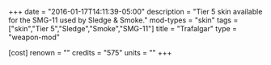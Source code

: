 +++
date = "2016-01-17T14:11:39-05:00"
description = "Tier 5 skin available for the SMG-11 used by Sledge & Smoke."
mod-types = "skin"
tags = ["skin","Tier 5","Sledge","Smoke","SMG-11"]
title = "Trafalgar"
type = "weapon-mod"

[cost]
  renown = ""
  credits = "575"
  units = ""
+++
